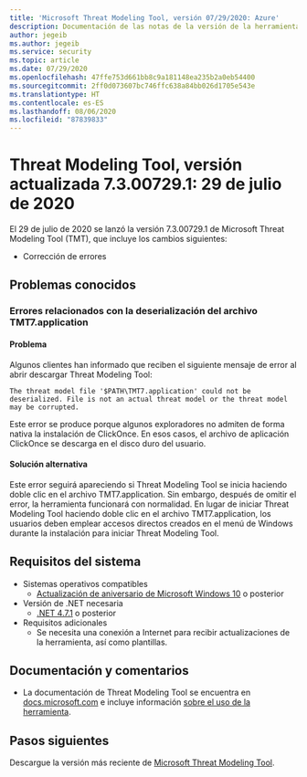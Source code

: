 ```yaml
---
title: 'Microsoft Threat Modeling Tool, versión 07/29/2020: Azure'
description: Documentación de las notas de la versión de la herramienta de modelado de amenazas
author: jegeib
ms.author: jegeib
ms.service: security
ms.topic: article
ms.date: 07/29/2020
ms.openlocfilehash: 47ffe753d661bb8c9a181148ea235b2a0eb54400
ms.sourcegitcommit: 2ff0d073607bc746ffc638a84bb026d1705e543e
ms.translationtype: HT
ms.contentlocale: es-ES
ms.lasthandoff: 08/06/2020
ms.locfileid: "87839833"
---
```

# <a name="threat-modeling-tool-update-release-73007291---07292020"></a>Threat Modeling Tool, versión actualizada 7.3.00729.1: 29 de julio de 2020

El 29 de julio de 2020 se lanzó la versión 7.3.00729.1 de Microsoft Threat Modeling Tool (TMT), que incluye los cambios siguientes:

- Corrección de errores
 
## <a name="known-issues"></a>Problemas conocidos

### <a name="errors-related-to-tmt7application-file-deserialization"></a>Errores relacionados con la deserialización del archivo TMT7.application

#### <a name="issue"></a>Problema

Algunos clientes han informado que reciben el siguiente mensaje de error al abrir descargar Threat Modeling Tool:

```
The threat model file '$PATH\TMT7.application' could not be deserialized. File is not an actual threat model or the threat model may be corrupted.
```

Este error se produce porque algunos exploradores no admiten de forma nativa la instalación de ClickOnce. En esos casos, el archivo de aplicación ClickOnce se descarga en el disco duro del usuario.

#### <a name="workaround"></a>Solución alternativa

Este error seguirá apareciendo si Threat Modeling Tool se inicia haciendo doble clic en el archivo TMT7.application. Sin embargo, después de omitir el error, la herramienta funcionará con normalidad. En lugar de iniciar Threat Modeling Tool haciendo doble clic en el archivo TMT7.application, los usuarios deben emplear accesos directos creados en el menú de Windows durante la instalación para iniciar Threat Modeling Tool.

## <a name="system-requirements"></a>Requisitos del sistema

- Sistemas operativos compatibles
  - [Actualización de aniversario de Microsoft Windows 10](https://blogs.windows.com/windowsexperience/2016/08/02/how-to-get-the-windows-10-anniversary-update/#HTkoK5Zdv0g2F2Zq.97) o posterior
- Versión de .NET necesaria
  - [.NET 4.7.1](https://go.microsoft.com/fwlink/?LinkId=863262) o posterior
- Requisitos adicionales
  - Se necesita una conexión a Internet para recibir actualizaciones de la herramienta, así como plantillas.

## <a name="documentation-and-feedback"></a>Documentación y comentarios

- La documentación de Threat Modeling Tool se encuentra en [docs.microsoft.com](https://docs.microsoft.com/azure/security/azure-security-threat-modeling-tool) e incluye información [sobre el uso de la herramienta](https://docs.microsoft.com/azure/security/azure-security-threat-modeling-tool-getting-started).

## <a name="next-steps"></a>Pasos siguientes

Descargue la versión más reciente de [Microsoft Threat Modeling Tool](https://aka.ms/threatmodelingtool).
